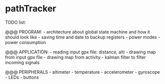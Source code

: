 # pathTracker

TODO list:

@@@ PROGRAM:
    - architecture about global state machine and how it should look like
    - saving time and date to backup registers
    - power modes
    - power consumption

@@@ APPLICATION:
    - reading input gpx file: distance, alti
    - drawing map from input gpx file
    - drawing map from activity
    - kalman filter to filter incoming signals

@@@ PERIPHERALS
    - altimeter
    - temperature
    - accelerometer
    - gyroscope
    - LEDs
    - buttons